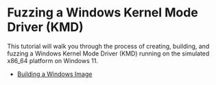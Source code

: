 # Fuzzing a Windows Kernel Mode Driver (KMD)

This tutorial will walk you through the process of creating, building, and fuzzing a
Windows Kernel Mode Driver (KMD) running on the simulated x86_64 platform on Windows 11.

- [Building a Windows Image](windows-image.md)